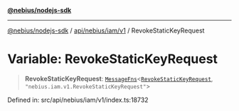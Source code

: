[**@nebius/nodejs-sdk**](../../../../../README.md)

***

[@nebius/nodejs-sdk](../../../../../README.md) / [api/nebius/iam/v1](../README.md) / RevokeStaticKeyRequest

# Variable: RevokeStaticKeyRequest

> **RevokeStaticKeyRequest**: [`MessageFns`](../../../../../runtime/protos/core/interfaces/MessageFns.md)\<[`RevokeStaticKeyRequest`](../interfaces/RevokeStaticKeyRequest.md), `"nebius.iam.v1.RevokeStaticKeyRequest"`\>

Defined in: src/api/nebius/iam/v1/index.ts:18732
